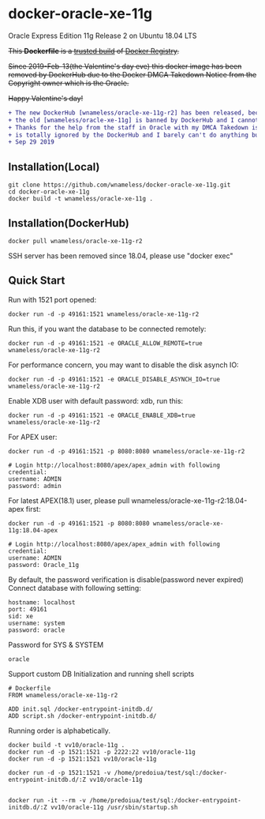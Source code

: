 docker-oracle-xe-11g
============================

Oracle Express Edition 11g Release 2 on Ubuntu 18.04 LTS

<del>This **Dockerfile** is a [trusted build](https://registry.hub.docker.com/u/wnameless/oracle-xe-11g/) of [Docker Registry](https://registry.hub.docker.com/).</del>

<del>Since 2019-Feb-13(the Valentine's day eve) this docker image has been removed by DockerHub due to the Docker DMCA Takedown Notice from the Copyright owner which is the Oracle.</del>

<del>Happy Valentine's day!</del>

```diff
+ The new DockerHub [wnameless/oracle-xe-11g-r2] has been released, because
+ the old [wnameless/oracle-xe-11g] is banned by DockerHub and I cannot restore it.
+ Thanks for the help from the staff in Oracle with my DMCA Takedown issue, however this problem
+ is totally ignored by the DockerHub and I barely can't do anything but to open a new repo.
+ Sep 29 2019
```

## Installation(Local)
```
git clone https://github.com/wnameless/docker-oracle-xe-11g.git
cd docker-oracle-xe-11g
docker build -t wnameless/oracle-xe-11g .
```

## Installation(DockerHub)
```
docker pull wnameless/oracle-xe-11g-r2
```
SSH server has been removed since 18.04, please use "docker exec"

## Quick Start

Run with 1521 port opened:
```
docker run -d -p 49161:1521 wnameless/oracle-xe-11g-r2
```

Run this, if you want the database to be connected remotely:
```
docker run -d -p 49161:1521 -e ORACLE_ALLOW_REMOTE=true wnameless/oracle-xe-11g-r2
```

For performance concern, you may want to disable the disk asynch IO:
```
docker run -d -p 49161:1521 -e ORACLE_DISABLE_ASYNCH_IO=true wnameless/oracle-xe-11g-r2
```

Enable XDB user with default password: xdb, run this:
```
docker run -d -p 49161:1521 -e ORACLE_ENABLE_XDB=true wnameless/oracle-xe-11g-r2
```

For APEX user:
```
docker run -d -p 49161:1521 -p 8080:8080 wnameless/oracle-xe-11g-r2
```

```
# Login http://localhost:8080/apex/apex_admin with following credential:
username: ADMIN
password: admin
```

For latest APEX(18.1) user, please pull wnameless/oracle-xe-11g-r2:18.04-apex first:
```
docker run -d -p 49161:1521 -p 8080:8080 wnameless/oracle-xe-11g:18.04-apex
```

```
# Login http://localhost:8080/apex/apex_admin with following credential:
username: ADMIN
password: Oracle_11g
```

By default, the password verification is disable(password never expired)<br/>
Connect database with following setting:
```
hostname: localhost
port: 49161
sid: xe
username: system
password: oracle
```

Password for SYS & SYSTEM
```
oracle
```

Support custom DB Initialization and running shell scripts
```
# Dockerfile
FROM wnameless/oracle-xe-11g-r2

ADD init.sql /docker-entrypoint-initdb.d/
ADD script.sh /docker-entrypoint-initdb.d/
```
Running order is alphabetically. 


~~~
docker build -t vv10/oracle-11g .
docker run -d -p 1521:1521 -p 2222:22 vv10/oracle-11g
docker run -d -p 1521:1521 vv10/oracle-11g

docker run -d -p 1521:1521 -v /home/predoiua/test/sql:/docker-entrypoint-initdb.d/:Z vv10/oracle-11g


docker run -it --rm -v /home/predoiua/test/sql:/docker-entrypoint-initdb.d/:Z vv10/oracle-11g /usr/sbin/startup.sh


~~~
